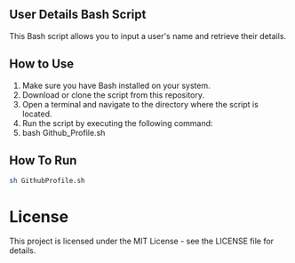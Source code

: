 ## User Details Bash Script
This Bash script allows you to input a user's name and retrieve their details.

## How to Use
1) Make sure you have Bash installed on your system.
2) Download or clone the script from this repository.
3) Open a terminal and navigate to the directory where the script is located.
3) Run the script by executing the following command:
4) bash Github_Profile.sh
## How To Run
```bash
sh GithubProfile.sh
```
# License
This project is licensed under the MIT License - see the LICENSE file for details.
